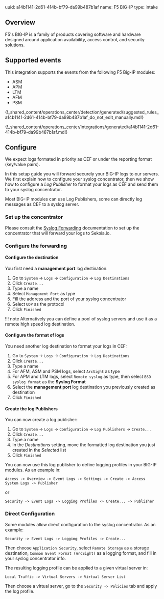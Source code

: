 uuid: a14b1141-2d61-414b-bf79-da99b487b1af
name: F5 BIG-IP
type: intake

## Overview

F5's BIG-IP is a family of products covering software and hardware designed around application availability, access control, and security solutions.

## Supported events

This integration supports the events from the following F5 Big-IP modules:

- ASM
- APM
- LTM
- AFM
- PSM

{!_shared_content/operations_center/detection/generated/suggested_rules_a14b1141-2d61-414b-bf79-da99b487b1af_do_not_edit_manually.md!}

{!_shared_content/operations_center/integrations/generated/a14b1141-2d61-414b-bf79-da99b487b1af.md!}

## Configure

We expect logs formated in priority as CEF or under the reporting format (key/value pairs).

In this setup guide you will forward securely your BIG-IP logs to our servers. We first explain how to configure your syslog concentrator, then we show how to configure a *Log Publisher* to format your logs as CEF and send them to your syslog concentrator.

Most BIG-IP modules can use Log Publishers, some can directly log messages as CEF to a syslog server.

### Set up the concentrator

Please consult the [Syslog Forwarding](../../../../ingestion_methods/sekoiaio_forwarder/) documentation to set up the concentrator that will forward your logs to Sekoia.io.

### Configure the forwarding

#### Configure the destination

You first need a **management port** log destination:

1. Go to `System` -> `Logs` -> `Configuration` -> `Log Destinations`
2. Click `Create...`
3. Type a name
4. Select `Management Port` as type
5. Fill the address and the port of your syslog concentrator
6. Select `UDP` as the protocol
7. Click `Finished`

!!! note
	Alternatively you can define a pool of syslog servers and use it as a remote high speed log destination.


#### Configure the format of logs

You need another log destination to format your logs in CEF:

1. Go to `System` -> `Logs` -> `Configuration` -> `Log Destinations`
2. Click `Create...`
3. Type a name
4. For AFM, ASM and PSM logs, select `ArcSight` as type
5. For APM and LTM logs, select `Remote syslog` as type, then select `BSD syslog format` as the **Syslog Format**
6. Select the **management port** log destination you previously created as destination
7. Click `Finished`


#### Create the log Publishers

You can now create a log publisher:

1. Go to `System` -> `Logs` -> `Configuration` -> `Log Publishers` -> `Create...`
2. Click `Create...`
3. Type a name
4. In the *Destinations* setting, move the formatted log destination you just created in the *Selected* list
5. Click `Finished`

You can now use this log publisher to define logging profiles in your BIG-IP modules. As an example in:
```
Access -> Overview -> Event Logs -> Settings -> Create -> Access System Logs -> Publisher
```
or
```
Security -> Event Logs -> Logging Profiles -> Create... -> Publisher
```


### Direct Configuration

Some modules allow direct configuration to the syslog concentrator. As an example:
```
Security -> Event Logs -> Logging Profiles -> Create...
```
Then choose `Application Security`, select `Remote Storage` as a storage destination, `Common Event Format (ArcSight)` as a logging format, and fill in your syslog concentrator info.

The resulting logging profile can be applied to a given virtual server in:
```
Local Traffic -> Virtual Servers -> Virtual Server List
```
Then choose a virtual server, go to the `Security -> Policies` tab and apply the log profile.
